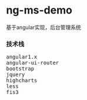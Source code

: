 # ng-ms-demo
基于angular实现，后台管理系统

### 技术栈
<pre>
angular1.x
angular-ui-router
bootstrap
jquery
highcharts
less
fis3

